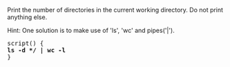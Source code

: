 Print the number of directories in the current working directory. Do not print anything else.

Hint: One solution is to make use of 'ls', 'wc' and pipes('|').

<pre>
script() { 
<b>ls -d */ | wc -l</b>
}
</pre>